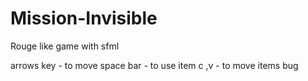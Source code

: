 # Mission-Invisible
Rouge like game with sfml

arrows key - to move
space bar - to use item
c ,v - to move items bug
